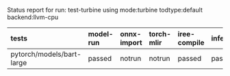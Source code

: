 Status report for run: test-turbine using mode:turbine todtype:default backend:llvm-cpu

| tests                     | model-run   | onnx-import   | torch-mlir   | iree-compile   | inference   |
|:--------------------------|:------------|:--------------|:-------------|:---------------|:------------|
| pytorch/models/bart-large | passed      | notrun        | notrun       | passed         | passed      |
